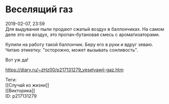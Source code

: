 Веселящий газ
==============

   
 2019-02-07, 23:59   
  Для выдувания пыли продают сжатый воздух в баллончиках. На самом деле это не воздух, это пропан-бутановая смесь с ароматизаторами.   
   
 Купили на работу такой баллончик. Беру его в руки и вдруг зеваю. Читаю этикетку: "осторожно, может вызывать сонливость".   
   
 Вот уж да!   
    
 <https://diary.ru/~zHz00/p217131279_veselyawij-gaz.htm>   
   
 Теги:   
 [[Случай из жизни]]   
 [[Викторика]]   
 ID: p217131279